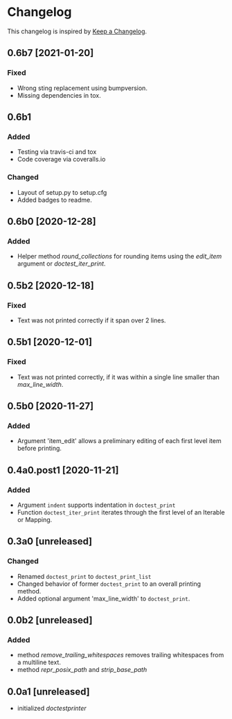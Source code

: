 # Changelog
This changelog is inspired by [Keep a Changelog](https://keepachangelog.com/en/1.0.0/).

## 0.6b7 [2021-01-20]
### Fixed
- Wrong sting replacement using bumpversion.
- Missing dependencies in tox.

## 0.6b1
### Added
- Testing via travis-ci and tox
- Code coverage via coveralls.io

### Changed
- Layout of setup.py to setup.cfg
- Added badges to readme.

## 0.6b0 [2020-12-28]
### Added
- Helper method *round_collections* for rounding items using the 
  *edit_item* argument or *doctest_iter_print*.

## 0.5b2 [2020-12-18]
### Fixed
- Text was not printed correctly if it span over 2 lines.

## 0.5b1 [2020-12-01]
### Fixed
- Text was not printed correctly, if it was within a single line smaller than 
  *max_line_width*.

## 0.5b0 [2020-11-27]
### Added
- Argument 'item_edit' allows a preliminary editing of each first level item
  before printing.

## 0.4a0.post1 [2020-11-21]
### Added
- Argument `indent` supports indentation in `doctest_print`
- Function `doctest_iter_print` iterates through the first level of an Iterable or
  Mapping.

## 0.3a0 [unreleased]
### Changed
- Renamed `doctest_print` to `doctest_print_list`
- Changed behavior of former `doctest_print` to an overall printing method.
- Added optional argument 'max_line_width' to `doctest_print`.

## 0.0b2 [unreleased]
### Added
- method *remove_trailing_whitespaces* removes trailing whitespaces from a
  multiline text.
- method *repr_posix_path* and *strip_base_path*

## 0.0a1 [unreleased]
- initialized *doctestprinter*